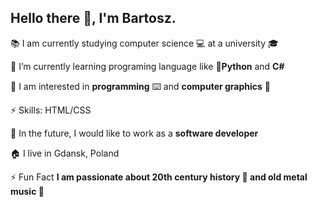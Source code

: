 ## Hello there 👋, I'm Bartosz.

:books: I am currently studying computer science :computer: at a university :mortar_board:

🌱 I’m currently learning programing language like 🐍<b>Python</b> and <b>C#</b>

👀 I am interested in <b>programming</b> :keyboard: and <b>computer graphics</b> :art:

:zap: Skills: HTML/CSS

💎 In the future, I would like to work as a <b>software developer</b>

:house: I live in Gdansk, Poland

:zap: Fun Fact <b>I am passionate about 20th century history :vhs: and old metal music :metal:</b>
<!---
ketrabx1x/ketrabx1x is a ✨ special ✨ repository because its `README.md` (this file) appears on your GitHub profile.
You can click the Preview link to take a look at your changes.
--->
